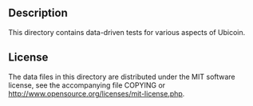 Description
------------

This directory contains data-driven tests for various aspects of Ubicoin.

License
--------

The data files in this directory are distributed under the MIT software
license, see the accompanying file COPYING or
http://www.opensource.org/licenses/mit-license.php.

